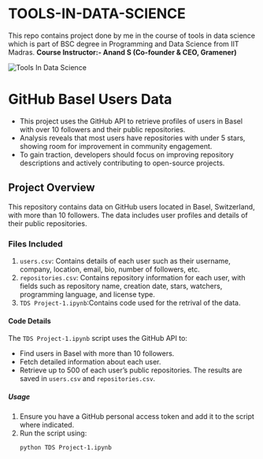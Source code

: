 # TOOLS-IN-DATA-SCIENCE
This repo contains project done by me in the course of tools in data science which is part of BSC degree in Programming and Data Science from IIT Madras.
**Course Instructor:- Anand S (Co-founder & CEO, Gramener)**

![Tools In Data Science](https://github.com/user-attachments/assets/b20faecc-b2fe-4a52-b505-79727e882503)

# GitHub Basel Users Data
- This project uses the GitHub API to retrieve profiles of users in Basel with over 10 followers and their public repositories.
- Analysis reveals that most users have repositories with under 5 stars, showing room for improvement in community engagement.
- To gain traction, developers should focus on improving repository descriptions and actively contributing to open-source projects.

## Project Overview
This repository contains data on GitHub users located in Basel, Switzerland, with more than 10 followers. The data includes user profiles and details of their public repositories.

### Files Included
1. `users.csv`: Contains details of each user such as their username, company, location, email, bio, number of followers, etc.
2. `repositories.csv`: Contains repository information for each user, with fields such as repository name, creation date, stars, watchers, programming language, and license type.
3. `TDS Project-1.ipynb`:Contains code used for the retrival of the data.
#### Code Details
The `TDS Project-1.ipynb` script uses the GitHub API to:
- Find users in Basel with more than 10 followers.
- Fetch detailed information about each user.
- Retrieve up to 500 of each user’s public repositories.
The results are saved in `users.csv` and `repositories.csv`.

##### Usage
1. Ensure you have a GitHub personal access token and add it to the script where indicated.
2. Run the script using:
   ```bash
   python TDS Project-1.ipynb

